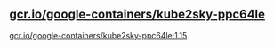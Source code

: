 
[gcr.io/google-containers/kube2sky-ppc64le](https://hub.docker.com/r/anjia0532/google-containers.kube2sky-ppc64le/tags/)
-----


[gcr.io/google-containers/kube2sky-ppc64le:1.15](https://hub.docker.com/r/anjia0532/google-containers.kube2sky-ppc64le/tags/)


